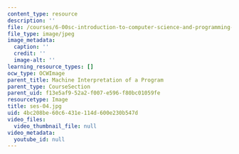 ```yaml
---
content_type: resource
description: ''
file: /courses/6-00sc-introduction-to-computer-science-and-programming-spring-2011/4bc208be60c6431e114d600e230b547d_ses-04.jpg
file_type: image/jpeg
image_metadata:
  caption: ''
  credit: ''
  image-alt: ''
learning_resource_types: []
ocw_type: OCWImage
parent_title: Machine Interpretation of a Program
parent_type: CourseSection
parent_uid: f13e5af9-52a2-f007-e596-f80bc01059fe
resourcetype: Image
title: ses-04.jpg
uid: 4bc208be-60c6-431e-114d-600e230b547d
video_files:
  video_thumbnail_file: null
video_metadata:
  youtube_id: null
---
```

